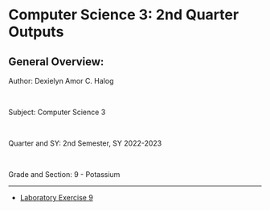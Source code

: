 # Computer Science 3: 2nd Quarter Outputs
<h2> General Overview: </h2>
<p> Author: Dexielyn Amor C. Halog </p> <br>
<p> Subject: Computer Science 3 </p> <br>
<p> Quarter and SY: 2nd Semester, SY 2022-2023 </p> <br>
<p> Grade and Section: 9 - Potassium </p> <hr>
<ul>
  <li> <a href ="https://dexiesuser.github.io/CS3-Q2/Laboratory%20Exercise%209/mod6-1_Halog.html">Laboratory Exercise 9</a> </li>
<ul>
